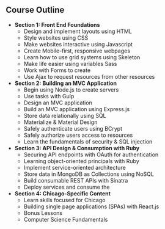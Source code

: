 ## Course Outline

* **Section 1: Front End Foundations**
  - Design and implement layouts using HTML
  - Style websites using CSS
  - Make websites interactive using Javascript
  - Create Mobile-first, responsive webpages
  - Learn how to use grid systems using Skeleton
  - Make life easier using variables Sass
  - Work with Forms to create
  - Use Ajax to request resources from other resources
* **Section 2: Building an MVC Application**
  - Begin using Node.js to create servers
  - Use tasks with Gulp
  - Design an MVC application
  - Build an MVC application using Express.js
  - Store data relationally using SQL
  - Materialize & Material Design
  - Safely authenticate users using BCrypt
  - Safely authorize users access to resources
  - Learn the fundamentals of security & SQL injection
* **Section 3: API Design & Consumption with Ruby**
  - Securing API endpoints with OAuth for authentication
  - Learning object-oriented principals with Ruby
  - Implement service-oriented architecture
  - Store data in MongoDB as Collections using NoSQL
  - Build consumable REST APIs with Sinatra
  - Deploy services and consume the
* **Section 4: Chicago-Specific Content**
  - Learn skills focused for Chicago
  - Building single page applications (SPAs) with React.js
  - Bonus Lessons
  - Computer Science Fundamentals
